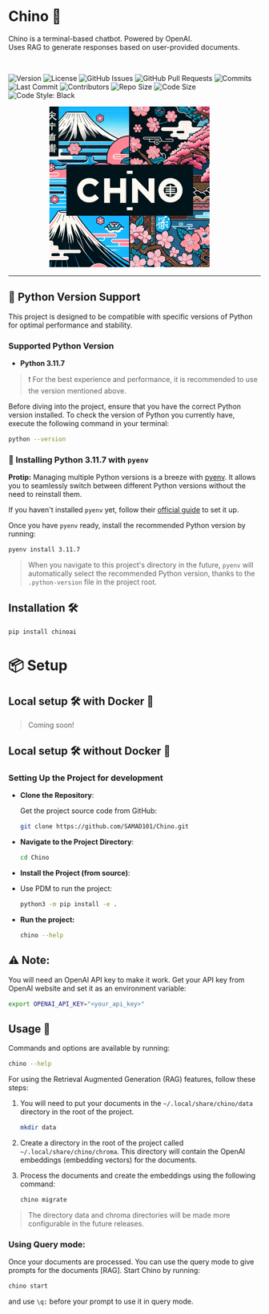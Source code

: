 # Chino 🌸

<div>
  <p>
  Chino is a terminal-based chatbot. Powered by OpenAI. <br>
  Uses RAG to generate responses based on user-provided documents.
  </p>
  <img src="https://badgen.net/badge/status/Under Development/red?icon=lgtm" alt="">

  ![Version](https://img.shields.io/badge/Version-0.1.0-brightgreen.svg)
  ![License](https://img.shields.io/badge/License-MIT-blue.svg)
  ![GitHub Issues](https://img.shields.io/github/issues/SAMAD101/Chino)
  ![GitHub Pull Requests](https://img.shields.io/github/issues-pr/SAMAD101/Chino)
  ![Commits](https://img.shields.io/github/commit-activity/m/SAMAD101/Chino)
  ![Last Commit](https://img.shields.io/github/last-commit/SAMAD101/Chino)
  ![Contributors](https://img.shields.io/github/contributors/SAMAD101/Chino)
  ![Repo Size](https://img.shields.io/github/repo-size/SAMAD101/Chino)
  ![Code Size](https://img.shields.io/github/languages/code-size/SAMAD101/Chino)
  ![Code Style: Black](https://img.shields.io/badge/code%20style-black-000000.svg)

</div>

<p align="center">
  <img width="320" height="320" src="artwork/chino_logo_1.png" alt="Material Bread logo" style="margin-right:20px;">
</p>

<hr>

## 🐍 Python Version Support

This project is designed to be compatible with specific versions of Python for optimal performance and stability.

### Supported Python Version

- **Python 3.11.7**

> ❗️ For the best experience and performance, it is recommended to use the version mentioned above.

Before diving into the project, ensure that you have the correct Python version installed. To check the version of Python you currently have, execute the following command in your terminal:

```bash
python --version
```

### 🐍 Installing Python 3.11.7 with `pyenv`

**Protip:** Managing multiple Python versions is a breeze with [pyenv](https://github.com/pyenv/pyenv). It allows you to seamlessly switch between different Python versions without the need to reinstall them.

If you haven't installed `pyenv` yet, follow their [official guide](https://github.com/pyenv/pyenv) to set it up.

Once you have `pyenv` ready, install the recommended Python version by running:

```bash
pyenv install 3.11.7
```

> When you navigate to this project's directory in the future, `pyenv` will automatically select the recommended Python version, thanks to the `.python-version` file in the project root.

## Installation 🛠️

```bash
pip install chinoai
```


# 📦 Setup

## Local setup 🛠️ with Docker 🐳

> Coming soon!

<!--
- **Installing and running**:
  Before you begin, ensure you have docker installed. If not, refer to the [official documentation](https://docs.docker.com/engine/install/) to install docker.
  ```bash
  docker pull samad101/Chino
  docker run -d -p 8080:8080 --name pastepyprod samad101
  ```
  -->

<!--
- **Using docker-compose**:
  You can also use docker-compose to run the project locally by running the following command:
  <br>
  - **Clone the repository**:
  Get the project source code from GitHub:

  ```bash
  git clone https://github.com/SAMAD101/Chino.git
  ```

  - **Navigate to the Project Directory**:

  ```bash
  cd Chino
  ```

  - **Run the project using docker-compose**:

  ```bash
  docker-compose up
  ```
-->

## Local setup 🛠️ without Docker 🐳

### Setting Up the Project for development

- **Clone the Repository**:

  Get the project source code from GitHub:

  ```bash
  git clone https://github.com/SAMAD101/Chino.git
  ```

- **Navigate to the Project Directory**:

  ```bash
  cd Chino
  ```

- **Install the Project (from source)**:
-
  Use PDM to run the project:

  ```bash
  python3 -m pip install -e .
  ```

- **Run the project:**

  ```bash
  chino --help
  ```

## ⚠️ Note:

You will need an OpenAI API key to make it work. Get your API key from OpenAI website and set it as an environment variable:
```bash
export OPENAI_API_KEY="<your_api_key>"
```

## Usage 📖

Commands and options are available by running:

```bash
chino --help
```
For using the Retrieval Augmented Generation (RAG) features, follow these steps:

1. You will need to put your documents in the `~/.local/share/chino/data` directory in the root of the project.
    ```bash
    mkdir data
    ```
2. Create a directory in the root of the project called `~/.local/share/chino/chroma`.
    This directory will contain the OpenAI embeddings (embedding vectors) for the documents.

3. Process the documents and create the embeddings using the following command:
    ```bash
    chino migrate
    ```
> The directory data and chroma directories will be made more configurable in the future releases.
### Using Query mode:

Once your documents are processed. You can use the query mode to give prompts for the documents [RAG].
Start Chino by running:
```bash
chino start
```
and use `\q:` before your prompt to use it in query mode.
